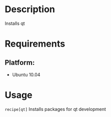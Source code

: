 Description
===========
Installs qt

Requirements
============

## Platform:

* Ubuntu 10.04

Usage
=====

`recipe[qt]` Installs packages for qt development
